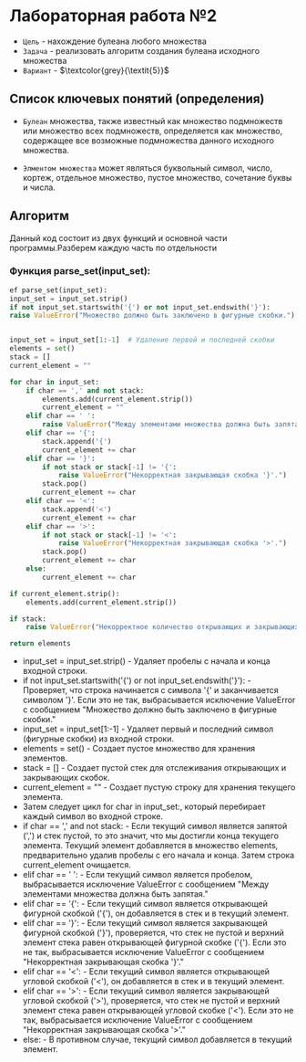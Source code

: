 # Лабораторная работа №2
- `Цель` - нахождение булеана любого множества
- `Задача` - реализовать алгоритм создания булеана исходного множества
- `Вариант` - $\textcolor{grey}{\textit{5}}$
## Список ключевых понятий (определения)
- `Булеан` множества, также известный как множество подмножеств или множество всех подмножеств, определяется как множество, содержащее все возможные подмножества данного исходного множества.

- `Элментом множества` может являться буквольный символ, число, кортеж, отдельное множество, пустое множество, сочетание буквы и числа.
## Алгоритм 
Данный код состоит из двух функций и основной части программы.Разберем каждую часть по отдельности
### Функция parse_set(input_set):
```python
ef parse_set(input_set):
input_set = input_set.strip()
if not input_set.startswith('{') or not input_set.endswith('}'):
raise ValueError("Множество должно быть заключено в фигурные скобки.")


input_set = input_set[1:-1]  # Удаление первой и последней скобки
elements = set()
stack = []
current_element = ""

for char in input_set:
    if char == ',' and not stack:
        elements.add(current_element.strip())
        current_element = ""
    elif char == ' ':
        raise ValueError("Между элементами множества должна быть запятая.")
    elif char == '{':
        stack.append('{')
        current_element += char
    elif char == '}':
        if not stack or stack[-1] != '{':
            raise ValueError("Некорректная закрывающая скобка '}'.")
        stack.pop()
        current_element += char
    elif char == '<':
        stack.append('<')
        current_element += char
    elif char == '>':
        if not stack or stack[-1] != '<':
            raise ValueError("Некорректная закрывающая скобка '>'.")
        stack.pop()
        current_element += char
    else:
        current_element += char

if current_element.strip():
    elements.add(current_element.strip())

if stack:
    raise ValueError("Некорректное количество открывающих и закрывающих скобок.")

return elements
```
- input_set = input_set.strip() - Удаляет пробелы с начала и конца входной строки.
- if not input_set.startswith('{') or not input_set.endswith('}'): - Проверяет, что строка начинается с символа '{' и заканчивается символом '}'. Если это не так, выбрасывается исключение ValueError с сообщением "Множество должно быть заключено в фигурные скобки."
- input_set = input_set[1:-1] - Удаляет первый и последний символ (фигурные скобки) из входной строки.
- elements = set() - Создает пустое множество для хранения элементов.
- stack = [] - Создает пустой стек для отслеживания открывающих и закрывающих скобок.
- current_element = "" - Создает пустую строку для хранения текущего элемента. 
- Затем следует цикл for char in input_set:, который перебирает каждый символ во входной строке.
- if char == ',' and not stack: - Если текущий символ является запятой (',') и стек пустой, то это значит, что мы достигли конца текущего элемента. Текущий элемент добавляется в множество elements, предварительно удалив пробелы с его начала и конца. Затем строка current_element очищается.
- elif char == ' ': - Если текущий символ является пробелом, выбрасывается исключение ValueError с сообщением "Между элементами множества должна быть запятая."
- elif char == '{': - Если текущий символ является открывающей фигурной скобкой ('{'), он добавляется в стек и в текущий элемент.
- elif char == '}': - Если текущий символ является закрывающей фигурной скобкой ('}'), проверяется, что стек не пустой и верхний элемент стека равен открывающей фигурной скобке ('{'). Если это не так, выбрасывается исключение ValueError с сообщением "Некорректная закрывающая скобка '}'."
- elif char == '<': - Если текущий символ является открывающей угловой скобкой ('<'), он добавляется в стек и в текущий элемент.
- elif char == '>': - Если текущий символ является закрывающей угловой скобкой ('>'), проверяется, что стек не пустой и верхний элемент стека равен открывающей угловой скобке ('<'). Если это не так, выбрасывается исключение ValueError с сообщением "Некорректная закрывающая скобка '>'."
- else: - В противном случае, текущий символ добавляется в текущий элемент.
